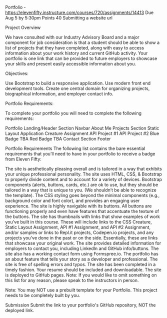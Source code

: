 Portfolio - 
https://elevenfifty.instructure.com/courses/720/assignments/14413
Due Aug 5 by 5:30pm Points 40 Submitting a website url


Project Overview  

We have consulted with our Industry Advisory Board and a major component for job consideration is that a student should be able to show a list of projects that they have completed, along with easy to access information about your work history and current GitHub activity. Your portfolio is one link that can be provided to future employers to showcase your skills and present easily accessible information about you.

 

Objectives:

Use Bootstrap to build a responsive application.
Use modern front end development tools.
Create one central domain for organizing projects, biographical information, and employer contact info.
 

Portfolio Requirements:

To complete your portfolio you will need to complete the following requirements:

Portfolio
Landing/Header Section
Navbar
About Me
Projects Section
Static Layout Application
Creature Assignment
API Project #1
API Project #2
Blue Badge TBA
Red Badge TBA
Contact Section
Footer
 

Portfolio Requirements
The following list contains the bare essential requirements that you’ll need to have in your portfolio to receive a badge from Eleven Fifty:

The site is aesthetically pleasing overall and is tailored in a way that exhibits your unique professional personality.
The site uses HTML, CSS, & Bootstrap to properly divide content and to account for a variety of devices. Bootstrap components (alerts, buttons, cards, etc.) are ok to use, but they should be tailored in a way that is unique to you. (We shouldn’t be able to recognize the template).
The CSS styling goes beyond the minimal components (e.g., background color and font color), and provides an engaging user experience.
The site is highly navigable with its buttons. All buttons are functioning properly and even have features that accentuate the texture of the buttons.
The site has thumbnails with links that show examples of work you’ve built in this course. These will include links to the CSS Creature, Static Layout Assignment, API #1 Assignment, and API #2 Assignment, and/or samples or links to Repl.it projects, Codepen.io projects,  and any projects you've done in the past or on the side. Essentially, these are links that showcase your original work.
The site provides detailed information for employers to contact you, including LinkedIn and GitHub info/buttons.
The site also has a working contact form using Formspree.io.
The portfolio has an about feature that tells your story as a developer and professional.
The site is free of spelling errors and typos.
The site has been completed in a timely fashion.
Your resume should be included and downloadable.
The site is deployed to GitHub pages.
Note: If you would like to omit something on this list for any reason, please speak to the instructors in person.

Note: You may NOT use a prebuilt template for your Portfolio. This project needs to be completely built by you.

 

Submission
Submit the link to your portfolio's GitHub repository, NOT the deployed link.

